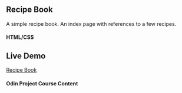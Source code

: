 ## Recipe Book

A simple recipe book. An index page with references to a few recipes.
#### HTML/CSS

## Live Demo
[Recipe Book](https://t-pirozzini.github.io/Recipe-Book/)

#### Odin Project Course Content
